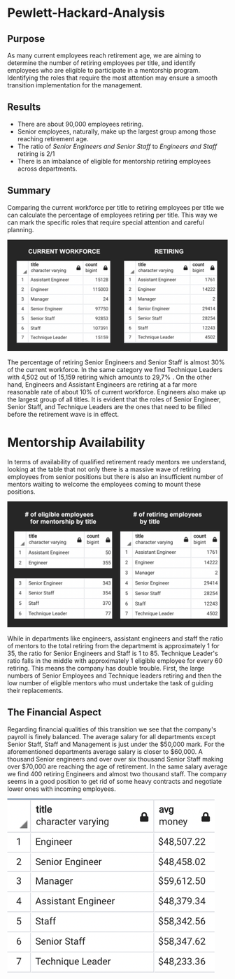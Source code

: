 # Pewlett-Hackard-Analysis

## Purpose

As many current employees reach retirement age, we are aiming to determine the number of retiring employees per title, and identify employees who are eligible to participate in a mentorship program. Identifying the roles that require the most attention may ensure a smooth transition implementation for the management.  

## Results

- There are about 90,000 employees retiring. 
- Senior employees, naturally, make up the largest group among those reaching retirement age. 
- The ratio of *Senior Engineers and Senior Staff* to *Engineers and Staff* retiring is 2/1
- There is an imbalance of eligible for mentorship retiring employees across departments.

## Summary

Comparing the current workforce per title to retiring employees per title we can calculate the percentage of employees retiring per title. This way we can mark the specific roles that require special attention and careful planning. 

![](images/retiring_roles.png)

The percentage of retiring Senior Engineers and Senior Staff is almost 30% of the current workforce. In the same category we find Technique Leaders with 4,502 out of 15,159 retiring which amounts to 29,7% . On the other hand, Engineers and Assistant Engineers are retiring at a far more reasonable rate of about 10% of current workforce. Engineers also make up the largest group of all titles. It is evident that the roles of Senior Engineer, Senior Staff, and Technique Leaders are the ones that need to be filled before the retirement wave is in effect. 

# Mentorship Availability
In terms of availability of qualified retirement ready mentors we understand, looking at the table that not only there is a massive wave of retiring employees from senior positions but there is also an insufficient number of mentors waiting to welcome the employees coming to mount these positions.

![](images/mentorship_numbers.png)

 While in departments like engineers, assistant engineers and staff the ratio of mentors to the total retiring from the departmemt is approximately 1 for 35, the ratio for Senior Engineers and Staff is 1 to 85. Technique Leader's ratio falls in the middle with approximately 1 eligible employee for every 60 retiring. This means the company has double trouble. First, the large numbers of Senior Employees and Technique leaders retiring and then the low number of eligible mentors who must undertake the task of guiding their replacements.  

## The Financial Aspect

Regarding financial qualities of this transition we see that the company's payroll is finely balanced. The average salary for all departments except Senior Staff, Staff and Management is just under the $50,000 mark. For the aforementioned departments average salary is closer to $60,000. 
A thousand Senior engineers and over over six thousand Senior Staff making over $70,000 are reaching the age of retirement. In the same salary average we find 400 retiring Engineers and almost two thousand staff. The company seems in a good position to get rid of some heavy contracts and negotiate lower ones with incoming employees. 


![](images/avg_salary_by_title.png) 

